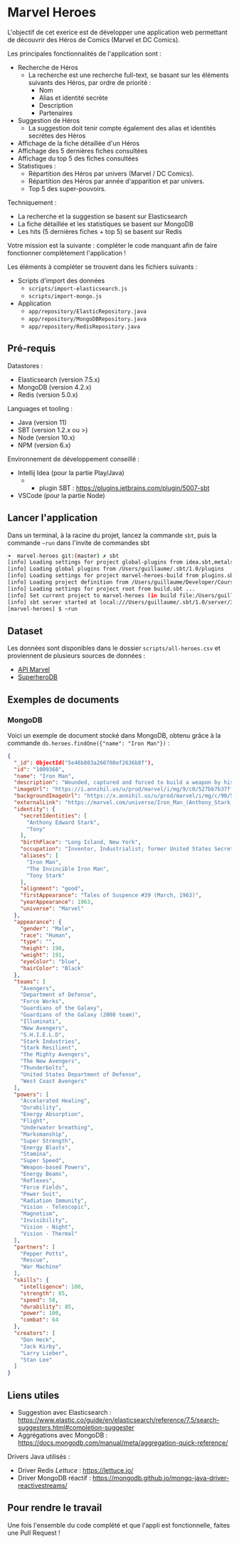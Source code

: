 # Marvel Heroes

L'objectif de cet exerice est de développer une application web permettant de découvrir des Héros de Comics (Marvel et DC Comics).

Les principales fonctionnalités de l'application sont : 
* Recherche de Héros
  * La recherche est une recherche full-text, se basant sur les éléments suivants des Héros, par ordre de priorité :
    * Nom
    * Alias et identité secrète
    * Description
    * Partenaires
* Suggestion de Héros
  * La suggestion doit tenir compte également des alias et identités secrètes des Héros
* Affichage de la fiche détaillée d'un Héros
* Affichage des 5 dernières fiches consultées
* Affichage du top 5 des fiches consultées
* Statistiques :
  * Répartition des Héros par univers (Marvel / DC Comics).
  * Répartition des Héros par année d'apparition et par univers.
  * Top 5 des super-pouvoirs.

Techniquement : 
* La recherche et la suggestion se basent sur Elasticsearch
* La fiche détaillée et les statistiques se basent sur MongoDB
* Les hits (5 dernières fiches + top 5) se basent sur Redis

Votre mission est la suivante : compléter le code manquant afin de faire fonctionner complètement l'application !

Les éléments à compléter se trouvent dans les fichiers suivants : 
* Scripts d'import des données
  * `scripts/import-elasticsearch.js`
  * `scripts/import-mongo.js`
* Application
  * `app/repository/ElasticRepository.java`
  * `app/repository/MongoDBRepository.java`
  * `app/repository/RedisRepository.java`


## Pré-requis

Datastores : 
* Elasticsearch (version 7.5.x)
* MongoDB (version 4.2.x)
* Redis (version 5.0.x)

Languages et tooling :
* Java (version 11)
* SBT (version 1.2.x ou >)
* Node (version 10.x)
* NPM (version 6.x)

Environnement de développement conseillé :
* Intellij Idea (pour la partie Play/Java)
  * + plugin SBT : https://plugins.jetbrains.com/plugin/5007-sbt
* VSCode (pour la partie Node)

## Lancer l'application

Dans un terminal, à la racine du projet, lancez la commande `sbt`, puis la commande `~run` dans l'invite de commandes sbt
```bash
➜  marvel-heroes git:(master) ✗ sbt
[info] Loading settings for project global-plugins from idea.sbt,metals.sbt ...
[info] Loading global plugins from /Users/guillaume/.sbt/1.0/plugins
[info] Loading settings for project marvel-heroes-build from plugins.sbt ...
[info] Loading project definition from /Users/guillaume/Developer/Cours/marvel-heroes/project
[info] Loading settings for project root from build.sbt ...
[info] Set current project to marvel-heroes (in build file:/Users/guillaume/Developer/Cours/marvel-heroes/)
[info] sbt server started at local:///Users/guillaume/.sbt/1.0/server/3dde21270dd620b18561/sock
[marvel-heroes] $ ~run
```

## Dataset

Les données sont disponibles dans le dossier `scripts/all-heroes.csv` et proviennent de plusieurs sources de données : 
* [API Marvel](https://developer.marvel.com/)
* [SuperheroDB](https://www.superherodb.com/)

## Exemples de documents

### MongoDB

Voici un exemple de document stocké dans MongoDB, obtenu grâce à la commande `db.heroes.findOne({"name": "Iron Man"})` : 

```json
{
  "_id": ObjectId("5e46b803a260708ef2636b8f"),
  "id": "1009368",
  "name": "Iron Man",
  "description": "Wounded, captured and forced to build a weapon by his enemies, billionaire industrialist Tony Stark instead created an advanced suit of armor to save his life and escape captivity. Now with a new outlook on life, Tony uses his money and intelligence to make the world a safer, better place as Iron Man.",
  "imageUrl": "https://i.annihil.us/u/prod/marvel/i/mg/9/c0/527bb7b37ff55.jpg",
  "backgroundImageUrl": "https://x.annihil.us/u/prod/marvel/i/mg/c/90/537bb1f94fa4f.gif",
  "externalLink": "https://marvel.com/universe/Iron_Man_(Anthony_Stark)",
  "identity": {
    "secretIdentities": [
      "Anthony Edward Stark",
      "Tony"
    ],
    "birthPlace": "Long Island, New York",
    "occupation": "Inventor, Industrialist; former United States Secretary of Defense",
    "aliases": [
      "Iron Man",
      "The Invincible Iron Man",
      "Tony Stark"
    ],
    "alignment": "good",
    "firstAppearance": "Tales of Suspence #39 (March, 1963)",
    "yearAppearance": 1963,
    "universe": "Marvel"
  },
  "appearance": {
    "gender": "Male",
    "race": "Human",
    "type": "",
    "height": 198,
    "weight": 191,
    "eyeColor": "blue",
    "hairColor": "Black"
  },
  "teams": [
    "Avengers",
    "Department of Defense",
    "Force Works",
    "Guardians of the Galaxy",
    "Guardians of the Galaxy (2008 team)",
    "Illuminati",
    "New Avengers",
    "S.H.I.E.L.D",
    "Stark Industries",
    "Stark Resilient",
    "The Mighty Avengers",
    "The New Avengers",
    "Thunderbolts",
    "United States Department of Defense",
    "West Coast Avengers"
  ],
  "powers": [
    "Accelerated Healing",
    "Durability",
    "Energy Absorption",
    "Flight",
    "Underwater breathing",
    "Marksmanship",
    "Super Strength",
    "Energy Blasts",
    "Stamina",
    "Super Speed",
    "Weapon-based Powers",
    "Energy Beams",
    "Reflexes",
    "Force Fields",
    "Power Suit",
    "Radiation Immunity",
    "Vision - Telescopic",
    "Magnetism",
    "Invisibility",
    "Vision - Night",
    "Vision - Thermal"
  ],
  "partners": [
    "Pepper Potts",
    "Rescue",
    "War Machine"
  ],
  "skills": {
    "intelligence": 100,
    "strength": 85,
    "speed": 58,
    "durability": 85,
    "power": 100,
    "combat": 64
  },
  "creators": [
    "Don Heck",
    "Jack Kirby",
    "Larry Lieber",
    "Stan Lee"
  ]
}
```

## Liens utiles

* Suggestion avec Elasticsearch : https://www.elastic.co/guide/en/elasticsearch/reference/7.5/search-suggesters.html#completion-suggester
* Aggrégations avec MongoDB : https://docs.mongodb.com/manual/meta/aggregation-quick-reference/

Drivers Java utilisés : 
* Driver Redis *Lettuce* : https://lettuce.io/
* Driver MongoDB réactif : https://mongodb.github.io/mongo-java-driver-reactivestreams/


## Pour rendre le travail

Une fois l'ensemble du code complété et que l'appli est fonctionnelle, faites une Pull Request !
